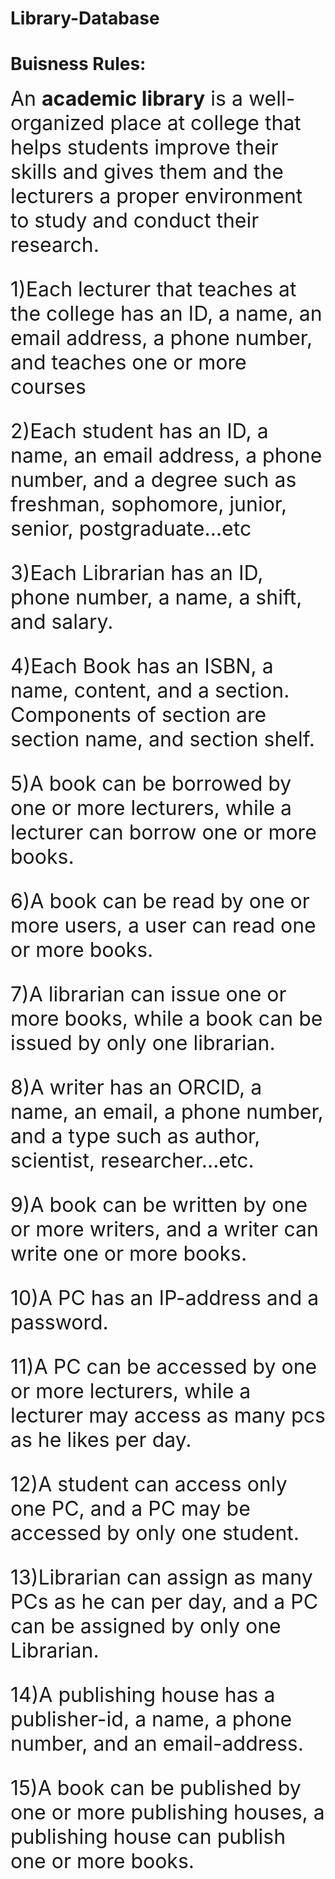 # Library-Database
# Buisness Rules:
<font size="6">
  An <b>academic library</b> is a well-organized place at college that helps students improve their skills and gives them and the lecturers a proper environment to study and conduct their research. </br>

1)Each lecturer that teaches at the college has an ID, a name, an email address, a phone number, and teaches one or more courses</br>

2)Each student has an ID, a name, an email address, a phone number, and a degree such as freshman, sophomore, junior, senior, postgraduate…etc</br>

3)Each Librarian has an ID, phone number, a name, a shift, and salary.</br>

4)Each Book has an ISBN, a name, content, and a section. Components of section are section name, and section shelf.</br>

5)A book can be borrowed by one or more lecturers, while a lecturer can borrow one or more books.</br>

6)A book can be read by one or more users, a user can read one or more books. </br>

7)A librarian can issue one or more books, while a book can be issued by only one librarian.</br>

8)A writer has an ORCID, a name, an email, a phone number, and a type such as author, scientist, researcher…etc.</br>

9)A book can be written by one or more writers, and a writer can write one or more books.</br>

10)A PC has an IP-address and a password.</br>

11)A PC can be accessed by one or more lecturers, while a lecturer may access as many pcs as he likes per day.</br>

12)A student can access only one PC, and a PC may be accessed by only one student.</br>

13)Librarian can assign as many PCs as he can per day, and a PC can be assigned by only one Librarian.</br>

14)A publishing house has a publisher-id, a name, a phone number, and an email-address.</br>

15)A book can be published by one or more publishing houses, a publishing house can publish one or more books.</br>
</font>
